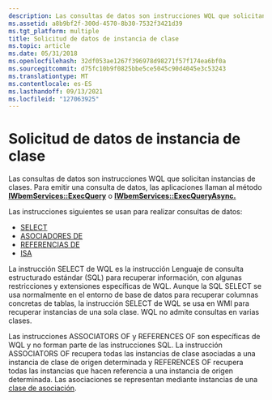 ```yaml
---
description: Las consultas de datos son instrucciones WQL que solicitan instancias de clases. Para emitir una consulta de datos, las aplicaciones llaman al método IWbemServices::ExecQuery o IWbemServices::ExecQueryAsync.
ms.assetid: a8b9bf2f-300d-4570-8b30-7532f3421d39
ms.tgt_platform: multiple
title: Solicitud de datos de instancia de clase
ms.topic: article
ms.date: 05/31/2018
ms.openlocfilehash: 32df053ae1267f396978d98271f57f174ea6bf0a
ms.sourcegitcommit: d75fc10b9f0825bbe5ce5045c90d4045e3c53243
ms.translationtype: MT
ms.contentlocale: es-ES
ms.lasthandoff: 09/13/2021
ms.locfileid: "127063925"
---
```

# <a name="requesting-class-instance-data"></a>Solicitud de datos de instancia de clase

Las consultas de datos son instrucciones WQL que solicitan instancias de clases. Para emitir una consulta de datos, las aplicaciones llaman al método [**IWbemServices::ExecQuery**](/windows/desktop/api/WbemCli/nf-wbemcli-iwbemservices-execquery) o [**IWbemServices::ExecQueryAsync.**](/windows/desktop/api/WbemCli/nf-wbemcli-iwbemservices-execqueryasync)

Las instrucciones siguientes se usan para realizar consultas de datos:

-   [SELECT](select-statement-for-data-queries.md)
-   [ASOCIADORES DE](associators-of-statement.md)
-   [REFERENCIAS DE](references-of-statement.md)
-   [ISA](isa-operator-for-data-queries.md)

La instrucción SELECT de WQL es la instrucción Lenguaje de consulta estructurado estándar (SQL) para recuperar información, con algunas restricciones y extensiones específicas de WQL. Aunque la SQL SELECT se usa normalmente en el entorno de base de datos para recuperar columnas concretas de tablas, la instrucción SELECT de WQL se usa en WMI para recuperar instancias de una sola clase. WQL no admite consultas en varias clases.

Las instrucciones ASSOCIATORS OF y REFERENCES OF son específicas de WQL y no forman parte de las instrucciones SQL. La instrucción ASSOCIATORS OF recupera todas las instancias de clase asociadas a una instancia de clase de origen determinada y REFERENCES OF recupera todas las instancias que hacen referencia a una instancia de origen determinada. Las asociaciones se representan mediante instancias de una [clase de asociación](declaring-an-association-class.md).

 

 



